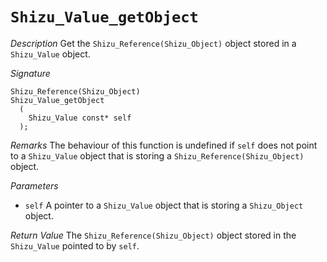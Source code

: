 # `Shizu_Value_getObject`

*Description*
Get the `Shizu_Reference(Shizu_Object)` object stored in a `Shizu_Value` object.

*Signature*
```
Shizu_Reference(Shizu_Object)
Shizu_Value_getObject
  (
    Shizu_Value const* self
  );
```

*Remarks*
The behaviour of this function is undefined if `self` does not point to a `Shizu_Value` object that is storing a `Shizu_Reference(Shizu_Object)` object.

*Parameters*
- `self` A pointer to a `Shizu_Value` object that is storing a `Shizu_Object` object.

*Return Value*
The `Shizu_Reference(Shizu_Object)` object stored in the `Shizu_Value` pointed to by `self`.
